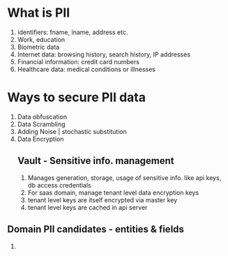 # What is PII
1. identifiers: fname, lname, address etc.
2. Work, education
3. Biometric data
4. Internet data: browsing history, search history, IP addresses
5. Financial information: credit card numbers
6. Healthcare data: medical conditions or illnesses

# Ways to secure PII data
1. Data obfuscation
2. Data Scrambling
3. Adding Noise | stochastic substitution
4. Data Encryption
   ## Vault - Sensitive info. management
   1. Manages generation, storage, usage of sensitive info. like api keys, db access credentials
   2. For saas domain, manage tenant level data encryption keys
   3. tenant level keys are itself encrypted via master key
   4. tenant level keys are cached in api server

  ## Domain PII candidates - entities & fields
   1.  
